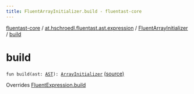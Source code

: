 ```yaml
---
title: FluentArrayInitializer.build - fluentast-core
---
```


[fluentast-core](../../index.html) / [at.hschroedl.fluentast.ast.expression](../index.html) / [FluentArrayInitializer](index.html) / [build](.)

# build

`fun build(ast: `[`AST`](https://help.eclipse.org/neon/topic/org.eclipse.jdt.doc.isv/reference/api/org/eclipse/jdt/core/dom/AST.html)`): `[`ArrayInitializer`](https://help.eclipse.org/neon/topic/org.eclipse.jdt.doc.isv/reference/api/org/eclipse/jdt/core/dom/ArrayInitializer.html) [(source)](https://github.com/hschroedl/FluentAST/tree/master/core/src/main/kotlin//at.hschroedl.fluentast/ast/expression/ArrayInitializer.kt#L8)

Overrides [FluentExpression.build](../-fluent-expression/build.html)

